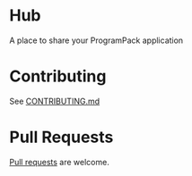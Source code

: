 # Hub
A place to share your ProgramPack application
# Contributing
See [CONTRIBUTING.md](https://github.com/ProgramPack/hub/blob/main/CONTRIBUTING.md)
# Pull Requests
[Pull requests](https://github.com/ProgramPack/hub/pulls) are welcome.
